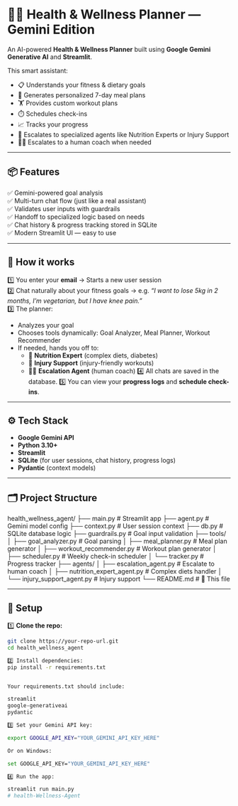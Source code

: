 # 🏃‍♀️ Health & Wellness Planner — Gemini Edition

An AI-powered **Health & Wellness Planner** built using **Google Gemini Generative AI** and **Streamlit**.

This smart assistant:
- 📋 Understands your fitness & dietary goals
- 🥗 Generates personalized 7-day meal plans
- 🏋️ Provides custom workout plans
- ⏱️ Schedules check-ins
- 📈 Tracks your progress
- 🤝 Escalates to specialized agents like Nutrition Experts or Injury Support
- 👨‍🏫 Escalates to a human coach when needed

---

## 📦 **Features**

✅ Gemini-powered goal analysis  
✅ Multi-turn chat flow (just like a real assistant)  
✅ Validates user inputs with guardrails  
✅ Handoff to specialized logic based on needs  
✅ Chat history & progress tracking stored in SQLite  
✅ Modern Streamlit UI — easy to use

---

## 🚀 **How it works**

1️⃣ You enter your **email** → Starts a new user session  
2️⃣ Chat naturally about your fitness goals → e.g. *“I want to lose 5kg in 2 months, I’m vegetarian, but I have knee pain.”*  
3️⃣ The planner:
   - Analyzes your goal
   - Chooses tools dynamically: Goal Analyzer, Meal Planner, Workout Recommender
   - If needed, hands you off to:
     - 🥦 **Nutrition Expert** (complex diets, diabetes)
     - 🦵 **Injury Support** (injury-friendly workouts)
     - 👨‍🏫 **Escalation Agent** (human coach)
4️⃣ All chats are saved in the database.
5️⃣ You can view your **progress logs** and **schedule check-ins**.

---

## ⚙️ **Tech Stack**

- **Google Gemini API**
- **Python 3.10+**
- **Streamlit**
- **SQLite** (for user sessions, chat history, progress logs)
- **Pydantic** (context models)

---

## 🗂️ **Project Structure**

health_wellness_agent/
├── main.py # Streamlit app
├── agent.py # Gemini model config
├── context.py # User session context
├── db.py # SQLite database logic
├── guardrails.py # Goal input validation
├── tools/
│ ├── goal_analyzer.py # Goal parsing
│ ├── meal_planner.py # Meal plan generator
│ ├── workout_recommender.py # Workout plan generator
│ ├── scheduler.py # Weekly check-in scheduler
│ └── tracker.py # Progress tracker
├── agents/
│ ├── escalation_agent.py # Escalate to human coach
│ ├── nutrition_expert_agent.py # Complex diets handler
│ └── injury_support_agent.py # Injury support
└── README.md # 📄 This file


---

## 🔑 **Setup**

1️⃣ **Clone the repo:**
```bash
git clone https://your-repo-url.git
cd health_wellness_agent

2️⃣ Install dependencies:
pip install -r requirements.txt


Your requirements.txt should include:

streamlit
google-generativeai
pydantic

3️⃣ Set your Gemini API key:

export GOOGLE_API_KEY="YOUR_GEMINI_API_KEY_HERE"

Or on Windows:

set GOOGLE_API_KEY="YOUR_GEMINI_API_KEY_HERE"

4️⃣ Run the app:

streamlit run main.py
#   h e a l t h - W e l l n e s s - A g e n t  
 